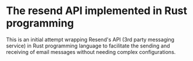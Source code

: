 # The resend API implemented in Rust programming 
This is an initial attempt wrapping Resend's API (3rd party messaging service) in Rust programming language to facilitate the sending and receiving of email messages without needing complex configurations.  
